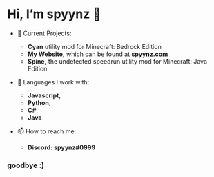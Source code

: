 # Hi, I’m spyynz 👋
- 🔭 Current Projects:
  - **Cyan** utility mod for Minecraft: Bedrock Edition
  - **My Website,** which can be found at [**spyynz.com**](https://spyynz.com)
  - **Spine,** the undetected speedrun utility mod for Minecraft: Java Edition

- 🌱 Languages I work with:
  - **Javascript**,
  - **Python**,
  - **C#**,
  - **Java**
  
- 📫 How to reach me:
  - **Discord: spyynz#0999**
  
### goodbye :)

